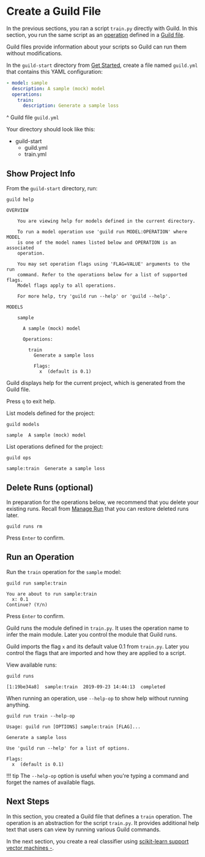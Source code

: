 # Create a Guild File

In the previous sections, you ran a script `train.py` directly with
Guild. In this section, you run the same script as an
[operation](term:operation) defined in a [Guild file](ref:guildfile).

Guild files provide information about your scripts so Guild can run
them without modifications.

In the `guild-start` directory from [Get Started](../start.md), create
a file named `guild.yml` that contains this YAML configuration:

``` yaml
- model: sample
  description: A sample (mock) model
  operations:
    train:
      description: Generate a sample loss
```

^ Guild file `guild.yml`

Your directory should look like this:

<div class="file-tree">
<ul>
<li class="is-folder open">guild-start
 <ul>
 <li class="is-file">guild.yml</li>
 <li class="is-file">train.yml</li>
 </ul>
</li>
</ul>
</div>

## Show Project Info

From the `guild-start` directory, run:

``` command
guild help
```

``` output
OVERVIEW

    You are viewing help for models defined in the current directory.

    To run a model operation use 'guild run MODEL:OPERATION' where MODEL
    is one of the model names listed below and OPERATION is an associated
    operation.

    You may set operation flags using 'FLAG=VALUE' arguments to the run
    command. Refer to the operations below for a list of supported flags.
    Model flags apply to all operations.

    For more help, try 'guild run --help' or 'guild --help'.

MODELS

    sample

      A sample (mock) model

      Operations:

        train
          Generate a sample loss

          Flags:
            x  (default is 0.1)

```

Guild displays help for the current project, which is generated from
the Guild file.

Press `q` to exit help.

List models defined for the project:

``` command
guild models
```

``` output
sample  A sample (mock) model
```

List operations defined for the project:

``` command
guild ops
```

``` output
sample:train  Generate a sample loss
```

## Delete Runs (optional)

In preparation for the operations below, we recommend that you delete
your existing runs. Recall from [Manage Run](runs.md) that you can
restore deleted runs later.

``` command
guild runs rm
```

Press `Enter` to confirm.

## Run an Operation

Run the `train` operation for the `sample` model:

``` command
guild run sample:train
```

``` output
You are about to run sample:train
  x: 0.1
Continue? (Y/n)
```

Press `Enter` to confirm.

Guild runs the module defined in `train.py`. It uses the operation
name to infer the main module. Later you control the module that Guild
runs.

Guild imports the flag `x` and its default value 0.1 from
`train.py`. Later you control the flags that are imported and how they
are applied to a script.

View available runs:

``` command
guild runs
```

``` output
[1:19be34a8]  sample:train  2019-09-23 14:44:13  completed
```

When running an operation, use `--help-op` to show help without
running anything.

``` command
guild run train --help-op
```

``` output
Usage: guild run [OPTIONS] sample:train [FLAG]...

Generate a sample loss

Use 'guild run --help' for a list of options.

Flags:
  x  (default is 0.1)
```

!!! tip
    The `--help-op` option is useful when you're typing a command
    and forget the names of available flags.

## Next Steps

In this section, you created a Guild file that defines a `train`
operation. The operation is an abstraction for the script
`train.py`. It provides additional help text that users can view by
running various Guild commands.

In the next section, you create a real classifier using [scikit-learn
support vector machines
-](https://scikit-learn.org/stable/modules/svm.html).
